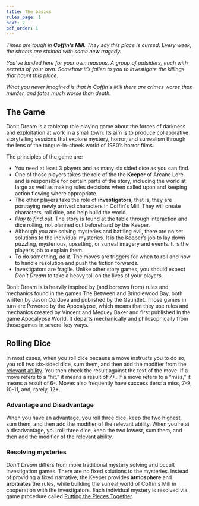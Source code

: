 ```yaml
---
title: The basics
rules_page: 1
next: 2
pdf_order: 1
---
```


_Times are tough in **Coffin's Mill**. They say this place is cursed. Every week, the streets are stained with some new tragedy._

_You’ve landed here for your own reasons. A group of outsiders, each with secrets of your own. Somehow it’s fallen to you to investigate the killings that haunt this place._

_What you never imagined is that in Coffin's Mill there are crimes worse than murder, and fates much worse than death._

## The Game

Don’t Dream is a tabletop role playing game about the forces of darkness and exploitation at work in a small town. Its aim is to produce collaborative storytelling sessions that explore mystery, horror, and surrealism through the lens of the tongue-in-cheek world of 1980’s horror films.

The principles of the game are:

- You need at least 3 players and as many six sided dice as you can find.
- One of those players takes the role of the the **Keeper** of Arcane Lore and is responsible for certain parts of the story, including the world at large as well as making rules decisions when called upon and keeping action flowing where appropriate.
- The other players take the role of **investigators**, that is, they are portraying newly arrived characters in Coffin's Mill. They will create characters, roll dice, and help build the world.
- _Play to find out_. The story is found at the table through interaction and dice rolling, not planned out beforehand by the Keeper.
- Although you are solving mysteries and battling evil, there are no set solutions to the individual mysteries. It is the Keeper’s job to lay down puzzling, mysterious, upsetting, or surreal imagery and events. It is the player’s job to explain them.
- To do something, _do it_. The moves are triggers for when to roll and how to handle resolution and push the fiction forwards.
- Investigators are fragile. Unlike other story games, you should expect _Don't Dream_ to take a heavy toll on the lives of your players.

<div class="callout-box">
Don’t Dream is is heavily inspired by (and borrows from) rules and mechanics found in the games The Between and Brindlewood Bay, both written by Jason Cordova and published by the Gauntlet. Those games in turn are Powered by the Apocalypse, which means that they use rules and mechanics created by Vincent and Meguey Baker and first published in the game Apocalypse World. It departs mechanically and philosophically from those games in several key ways.
</div>

## Rolling Dice

In most cases, when you roll dice because a move instructs you to do so, you roll two six-sided dice, sum them, and then add the modifier from the [relevant ability](/abilities). You then check the result against the text of the move. If a move refers to a “hit,” it means a result of 7+. If a move refers to a “miss,” it means a result of 6-. Moves also frequently have success tiers: a miss, 7-9, 10-11, and, rarely, 12+.

### Advantage and Disadvantage

When you have an advantage, you roll three dice, keep the two highest, sum them, and then add the modifier of the relevant ability.
When you’re at a disadvantage, you roll three dice, keep the two lowest, sum them, and then add the modifier of the relevant ability.

### Resolving mysteries

_Don't Dream_ differs from more traditional mystery solving and occult investigation games. There are no fixed solutions to the mysteries. Instead of providing a fixed narrative, the Keeper provides **atmosphere** and **arbitrates** the rules, while building the surreal world of Coffin's Mill in cooperation with the investigators. Each individual mystery is resolved via game procedure called [Putting the Pieces Together](/putting-the-pieces-together).
